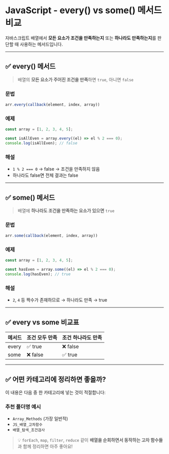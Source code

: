 # JavaScript - every() vs some() 메서드 비교

자바스크립트 배열에서 **모든 요소가 조건을 만족하는지** 또는 **하나라도 만족하는지**를 판단할 때 사용하는 메서드입니다.

---

## ✅ every() 메서드

> 배열의 **모든 요소가 주어진 조건을 만족**하면 `true`, 아니면 `false`

### 문법
```js
arr.every(callback(element, index, array))
```

### 예제
```js
const array = [1, 2, 3, 4, 5];

const isAllEven = array.every((el) => el % 2 === 0);
console.log(isAllEven); // false
```

### 해설
- `1 % 2 === 0` → false → 조건을 만족하지 않음
- 하나라도 false면 전체 결과는 false

---

## ✅ some() 메서드

> 배열에 **하나라도 조건을 만족하는 요소가 있으면** `true`

### 문법
```js
arr.some(callback(element, index, array))
```

### 예제
```js
const array = [1, 2, 3, 4, 5];

const hasEven = array.some((el) => el % 2 === 0);
console.log(hasEven); // true
```

### 해설
- `2`, `4` 등 짝수가 존재하므로 → 하나라도 만족 → true

---

## ✅ every vs some 비교표

| 메서드 | 조건 모두 만족 | 조건 하나라도 만족 |
|--------|----------------|--------------------|
| every | ✅ true         | ❌ false           |
| some  | ❌ false        | ✅ true            |

---

## ✅ 어떤 카테고리에 정리하면 좋을까?

이 내용은 다음 중 한 카테고리에 넣는 것이 적절합니다:

### 추천 폴더명 예시
- `Array_Methods` (가장 일반적)
- `JS_배열_고차함수`
- `배열_탐색_조건검사`

> 💡 `forEach`, `map`, `filter`, `reduce` 같이 **배열을 순회하면서 동작하는 고차 함수들**과 함께 정리하면 아주 좋아요!

